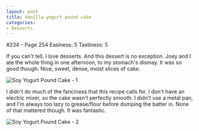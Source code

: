 ```yaml
---
layout: post
title: Vanilla-yogurt pound cake
categories:
- Desserts
---
```


#234 - Page 254
Easiness: 5
Tastiness: 5

If you can't tell, I love desserts. And this dessert is no exception. Joey and I ate the whole thing in one afternoon, to my stomach's dismay. It was so good though. Nice, sweet, dense, moist slices of cake.

![Soy Yogurt Pound Cake - 1](https://lh6.googleusercontent.com/-GGrPrBzw3ww/TqMeABMGsoI/AAAAAAAAj6o/GGNxZFuAcDI/s640/IMG_0955.jpg)

I didn't do much of the fanciness that this recipe calls for. I don't have an electric mixer, so the cake wasn't perfectly smooth. I didn't use a metal pan, and I'm always too lazy to grease/flour before dumping the batter in. None of that mattered though. It was fantastic.

![Soy Yogurt Pound Cake - 2](https://lh6.googleusercontent.com/-tYg-EBgt_Nc/TqMeEgHcs8I/AAAAAAAAj6w/1mkeLWO93zA/s640/IMG_0961.jpg)
